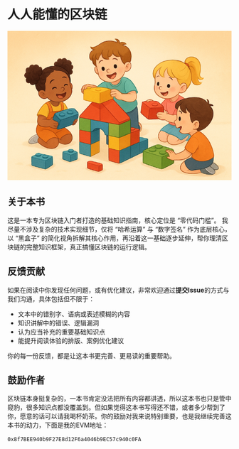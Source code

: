 # 人人能懂的区块链

<img src="./aigc/readme.png" alt="readme" style="zoom:150%;"/>



## 关于本书

这是一本专为区块链入门者打造的基础知识指南，核心定位是 “零代码门槛”。 我尽量不涉及复杂的技术实现细节，仅将 “哈希运算” 与 “数字签名” 作为底层核心，以 “黑盒子” 的简化视角拆解其核心作用，再沿着这一基础逐步延伸，帮你理清区块链的完整知识框架，真正搞懂区块链的运行逻辑。



## 反馈贡献

如果在阅读中你发现任何问题，或有优化建议，非常欢迎通过**提交Issue**的方式与我们沟通，具体包括但不限于：

- 文本中的错别字、语病或表述模糊的内容
- 知识讲解中的错误、逻辑漏洞
- 认为应当补充的重要基础知识点
- 能提升阅读体验的排版、案例优化建议

你的每一份反馈，都是让这本书更完善、更易读的重要帮助。



## 鼓励作者

区块链本身挺复杂的，一本书肯定没法把所有内容都讲透，所以这本书也只是管中窥豹，很多知识点都没覆盖到。但如果觉得这本书写得还不错，或者多少帮到了你，愿意的话可以请我喝杯奶茶。你的鼓励对我来说特别重要，也是我继续完善这本书的动力，下面是我的EVM地址：

```
0x8f7BEE940b9F27E8d12F6a4046b9EC57c940c0FA
```


